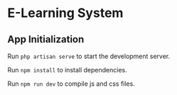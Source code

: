 # E-Learning System

## App Initialization

Run <code>php artisan serve</code> to start the development server.

Run <code>npm install</code> to install dependencies.

Run <code>npm run dev</code> to compile js and css files.
